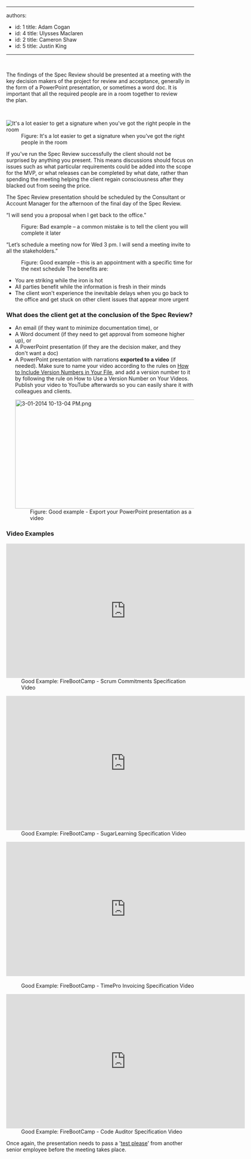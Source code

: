 

---
authors:
  - id: 1
    title: Adam Cogan
  - id: 4
    title: Ulysses Maclaren
  - id: 2
    title: Cameron Shaw
  - id: 5
    title: Justin King
---




<span class='intro'> ​<p>​The findings of the Spec Review&#160;should be presented at a meeting with the key decision makers of the project for review and acceptance, generally in the form of a PowerPoint presentation, or sometimes a word doc. It is important that all the required people are in a room together to review the&#160;plan. 
</p><br> </span>

<dl class="image"><dt> <img alt="It's a lot easier to get a signature when you've got the right people in the room" src="/PublishingImages/ProjectManagement_DecisionMakers_Small.jpg" /> <br>
   </dt><dd>Figure&#58; It's a lot easier to get a signature when you've got the right people in the room </dd></dl><p>If you've run the Spec Review successfully the client should not be surprised by anything you present. This means discussions should focus on issues such as what particular requirements could be added into the scope for the MVP, or what releases can be completed by what date, rather than spending the meeting helping the client regain consciousness after they blacked out from seeing the price.<br></p><p>The Spec Review presentation should be scheduled by the Consultant or Account Manager for the afternoon of the final day of the Spec Review.&#160;<br></p><p class="ssw15-rteElement-GreyBox">“I will send you a proposal when I get back to the office.”</p><dd class="ssw15-rteElement-FigureBad"> Figure&#58; Bad example – a common mistake is to tell the client you will complete it later <br> </dd><p class="ssw15-rteElement-GreyBox">“Let’s schedule a meeting now for Wed 3 pm. I will send a meeting invite to all the stakeholders.”</p><dd class="ssw15-rteElement-FigureGood"> Figure&#58; Good example – this is an appointment with a specific time for the next schedule&#160;The benefits are&#58;</dd><ul><li>You are striking while the iron is hot</li><li>All parties benefit while the information is fresh in their minds</li><li>The client won't experience the inevitable delays when you go back to the office and get stuck on other client issues that appear more urgent</li></ul><h3 class="ssw15-rteElement-H3">What does the client get at the conclusion of the Spec Review? <br> </h3><ul><li>An email (if they want to minimize documentation time), or</li><li>A Word document (if they need to get approval from someone higher up), or</li><li>A&#160;PowerPoint presentation (if they are the decision maker, and they don't want a doc)<br></li><li>A&#160;PowerPoint presentation with narrations&#160;<strong>exported to a video</strong> (if needed). Make sure to name your video according to the rules on&#160;<a href="/_layouts/15/FIXUPREDIRECT.ASPX?WebId=3dfc0e07-e23a-4cbb-aac2-e778b71166a2&amp;TermSetId=07da3ddf-0924-4cd2-a6d4-a4809ae20160&amp;TermId=d2f51289-6130-4f59-864f-7b41329000cd">How to Include Version Numbers in Your File</a>, and add a version number to it by following the rule&#160;on How to Use a Version Number on Your Videos. Publish your video to YouTube afterwards so you can easily share it with colleagues and clients. <br>
         <dl class="goodImage"><dt> <img alt="3-01-2014 10-13-04 PM.png" src="/PublishingImages/3-01-2014%2010-13-04%20PM.png" style="width&#58;612px;height&#58;292px;" /> </dt><dd>Figure&#58;&#160;Good example -&#160;Export your PowerPoint&#160;presentation as a video<br></dd></dl></li></ul><h3>Video Examples <br></h3><dl class="goodImage"><dt> <iframe width="640" height="360" src="https&#58;//www.youtube.com/embed/sPMT6Udh7rQ" frameborder="0"></iframe></dt><dd>Good Example&#58; FireBootCamp - Scrum Commitments Specification Video</dd></dl><dl class="goodImage"><dt> <iframe width="640" height="360" src="https&#58;//www.youtube.com/embed/nywSzMhkZV4" frameborder="0"></iframe></dt><dd>Good Example&#58; FireBootCamp - SugarLearning Specification Video</dd></dl><dl class="goodImage"><dt> <iframe width="640" height="360" src="https&#58;//www.youtube.com/embed/VhWPZERUiYg" frameborder="0"></iframe>​<br></dt><dd>Good Example&#58; FireBootCamp - TimePro Invoicing Specification Video</dd></dl><dl class="goodImage"><dt> <iframe width="640" height="360" src="https&#58;//www.youtube.com/embed/vpFCtChJPVA" frameborder="0"></iframe></dt><dd>Good Example&#58; FireBootCamp - Code Auditor Specification Video</dd></dl><p>Once again, the presentation needs to pass a '<a title="Test Please" href="/_layouts/15/FIXUPREDIRECT.ASPX?WebId=3dfc0e07-e23a-4cbb-aac2-e778b71166a2&amp;TermSetId=07da3ddf-0924-4cd2-a6d4-a4809ae20160&amp;TermId=d66a9404-2ca9-4d19-ad6c-df1618b4fc28">test please</a>' from another senior employee before the meeting takes place.<br></p>


